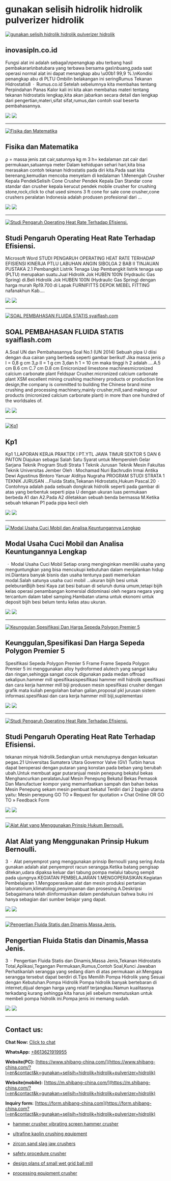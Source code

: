 # gunakan selisih hidrolik hidrolik pulverizer hidrolik

<a href="https://swt.shibang-china.com/?l=en&img&k=gunakan+selisih+hidrolik+hidrolik+pulverizer+hidrolik" target="_blank">![gunakan selisih hidrolik hidrolik pulverizer hidrolik](http://static.shibang-china.com/all-800x300/274.jpg)</a>

## inovasipln.co.id
Fungsi alat ini adalah sebagai\npenangkap abu terbang hasil pembakaran\nbatubara yang terbawa bersama gas\nbuang,pada saat operasi normal alat ini dapat menangkap abu \u00b1 99,9 %.\nKondisi penangkap abu di PLTU Ombilin belakangan ini seringRumus Tekanan Hidrostatis8&ensp;&#0183;&ensp;Rumus.co.id Setelah sebelumnya kita membahas tentang Perpindahan Panas Kalor kali ini kita akan membahas materi tentang tekanan hidrostatis lengkap,kita akan jabarkan secara detail dan lengkap dari pengertian,materi,sifat sifat,rumus,dan contoh soal beserta pembahasannya.


<a href="https://whatsapp.shibangsoft.com/WhatsApp.php" target="_blank" title="WhatsApp">![](http://static.shibang-china.com/icon/whatsapp.png)</a> <a href="https://swt.shibang-china.com/?l=en&icon&k=gunakan+selisih+hidrolik+hidrolik+pulverizer+hidrolik" target="_blank">![](http://static.shibang-china.com/icon/chat-en.png)</a>

---

<a href="https://swt.shibang-china.com/?l=en&img&k=gunakan+selisih+hidrolik+hidrolik+pulverizer+hidrolik" target="_blank">![Fisika dan Matematika](http://static.shibang-china.com/all-800x300/458.jpg)</a>

## Fisika dan Matematika
ρ = massa jenis zat cair,satunnya kg m 3 h= kedalaman zat cair dari permukaan,satuannya meter Dalam kehidupan sehari hari,kita bisa merasakan contoh tekanan hidrostatis pada diri kita.Pada saat kita berenang,kemudian mencoba menyelam di kedalaman 1.Menengah Crusher Kepala PendekSelisih Cone Crusher Pendek Kepala Dan Standar cone standar dan crusher kepala kerucut pendek mobile crusher for crushing stone,rock,click to chat used simons 3 ft cone for sale cone crusher,cone crushers peralatan Indonesia adalah produsen profesional dari …


<a href="https://whatsapp.shibangsoft.com/WhatsApp.php" target="_blank" title="WhatsApp">![](http://static.shibang-china.com/icon/whatsapp.png)</a> <a href="https://swt.shibang-china.com/?l=en&icon&k=gunakan+selisih+hidrolik+hidrolik+pulverizer+hidrolik" target="_blank">![](http://static.shibang-china.com/icon/chat-en.png)</a>

---

<a href="https://swt.shibang-china.com/?l=en&img&k=gunakan+selisih+hidrolik+hidrolik+pulverizer+hidrolik" target="_blank">![Studi Pengaruh Operating Heat Rate Terhadap Efisiensi.](http://static.shibang-china.com/all-800x300/591.jpg)</a>

## Studi Pengaruh Operating Heat Rate Terhadap Efisiensi.
Microsoft Word STUDI PENGARUH OPERATING HEAT RATE TERHADAP EFISIENSI KINERJA PTLU LABUHAN ANGIN SIBOLGA 2 BAB II TINJAUAN PUSTAKA 2.1 Pembangkit Listrik Tenaga Uap Pembangkit listrik tenaga uap (PLTU) merupakan suatu.Jual Hidrolik Jok HUBEN 100N (Hydraulic Gas Spring) di.Beli Hidrolik Jok HUBEN 100N (Hydraulic Gas Spring) dengan harga murah Rp19.700 di Lapak FURNIFITTS DEPOK MEBEL FITTING nafanakhun Kab.…


<a href="https://whatsapp.shibangsoft.com/WhatsApp.php" target="_blank" title="WhatsApp">![](http://static.shibang-china.com/icon/whatsapp.png)</a> <a href="https://swt.shibang-china.com/?l=en&icon&k=gunakan+selisih+hidrolik+hidrolik+pulverizer+hidrolik" target="_blank">![](http://static.shibang-china.com/icon/chat-en.png)</a>

---

<a href="https://swt.shibang-china.com/?l=en&img&k=gunakan+selisih+hidrolik+hidrolik+pulverizer+hidrolik" target="_blank">![SOAL PEMBAHASAN FLUIDA STATIS syaiflash.com](http://static.shibang-china.com/all-800x300/296.jpg)</a>

## SOAL PEMBAHASAN FLUIDA STATIS syaiflash.com
A.Soal UN dan Pembahasannya Soal No.1 (UN 2014) Sebuah pipa U diisi dengan dua cairan yang berbeda seperti gambar berikut! Jika massa jenis ρ I = 0,8 g cm 3,ρ II = 1 g cm 3,dan h 1 = 10 cm maka tinggi h 2 adalah ….A.5 cm B.6 cm C.7 cm D.8 cm Emicronized limestone machinesmicronized calcium carbonate plant Feldspar Crusher.micronized calcium carbonate plant XSM excellent mining crushing machinery products or production line design,the company is committed to building the Chinese brand mine crushing and processing machinery,mainly crusher,mill,sand making our products (micronized calcium carbonate plant) in more than one hundred of the worldsales of.


<a href="https://whatsapp.shibangsoft.com/WhatsApp.php" target="_blank" title="WhatsApp">![](http://static.shibang-china.com/icon/whatsapp.png)</a> <a href="https://swt.shibang-china.com/?l=en&icon&k=gunakan+selisih+hidrolik+hidrolik+pulverizer+hidrolik" target="_blank">![](http://static.shibang-china.com/icon/chat-en.png)</a>

---

<a href="https://swt.shibang-china.com/?l=en&img&k=gunakan+selisih+hidrolik+hidrolik+pulverizer+hidrolik" target="_blank">![Kp1](http://static.shibang-china.com/all-800x300/807.jpg)</a>

## Kp1
Kp1 1.LAPORAN KERJA PRAKTEK I PT.YTL JAWA TIMUR SEKTOR 5 DAN 6 PAITON Diajukan sebagai Salah Satu Syarat untuk Memperoleh Gelar Sarjana Teknik Program Studi Strata 1 Teknik Jurusan Teknik Mesin Fakultas Teknik Universitas Jember Oleh : Mochamad Nuri Bachrudin Irmai Antika Dewi Agustinus Bintoro Yanuar Alditya Nugraha PROGRAM STUDI STRATA 1 TEKNIK JURUSAN …Fluida Statis,Tekanan Hidrostatis,Hukum Pascal.20&ensp;&#0183;&ensp;Contohnya adalah pada sebuah dongkrak hidrolik seperti pada gambar di atas yang berbentuk seperti pipa U dengan ukuran luas permukaan berbeda A1 dan A2.Pada A2 diletakkan sebuah benda bermassa M.Ketika sebuah tekanan P1 pada pipa kecil oleh


<a href="https://whatsapp.shibangsoft.com/WhatsApp.php" target="_blank" title="WhatsApp">![](http://static.shibang-china.com/icon/whatsapp.png)</a> <a href="https://swt.shibang-china.com/?l=en&icon&k=gunakan+selisih+hidrolik+hidrolik+pulverizer+hidrolik" target="_blank">![](http://static.shibang-china.com/icon/chat-en.png)</a>

---

<a href="https://swt.shibang-china.com/?l=en&img&k=gunakan+selisih+hidrolik+hidrolik+pulverizer+hidrolik" target="_blank">![Modal Usaha Cuci Mobil dan Analisa Keuntungannya Lengkap](http://static.shibang-china.com/all-800x300/458.jpg)</a>

## Modal Usaha Cuci Mobil dan Analisa Keuntungannya Lengkap
&ensp;&#0183;&ensp;Modal Usaha Cuci Mobil Setiap orang menginginkan memiliki usaha yang menguntungkan yang bisa mencukupi kebutuhan dalam menjalankan hidup ini.Diantara banyak bisnis dan usaha tentunya pasti memerlukan modal.Salah satunya usaha cuci mobil …ukuran bijih besi untuk peleburanBijih besi Kaya zat besi batuan di seluruh dunia umum,tetapi bijih kelas operasi penambangan komersial didominasi oleh negara negara yang tercantum dalam tabel samping.Hambatan utama untuk ekonomi untuk deposit bijih besi belum tentu kelas atau ukuran.


<a href="https://whatsapp.shibangsoft.com/WhatsApp.php" target="_blank" title="WhatsApp">![](http://static.shibang-china.com/icon/whatsapp.png)</a> <a href="https://swt.shibang-china.com/?l=en&icon&k=gunakan+selisih+hidrolik+hidrolik+pulverizer+hidrolik" target="_blank">![](http://static.shibang-china.com/icon/chat-en.png)</a>

---

<a href="https://swt.shibang-china.com/?l=en&img&k=gunakan+selisih+hidrolik+hidrolik+pulverizer+hidrolik" target="_blank">![Keunggulan,Spesifikasi Dan Harga Sepeda Polygon Premier 5](http://static.shibang-china.com/all-800x300/1411.jpg)</a>

## Keunggulan,Spesifikasi Dan Harga Sepeda Polygon Premier 5
Spesifikasi Sepeda Polygon Premier 5 Frame Frame Sepeda Polygon Premier 5 ini menggunakan alloy hydroformed alutech yang sangat kaku dan ringan,sehingga sangat cocok digunakan pada medan offroad sekalipun.hammer mill spesifikasispesifikasi hammer mill hidrolik spesifikasi dan cara kerja hammer mill biji produsen mesin spesifikasi crusher dengan grafik mata kuliah pengolahan bahan galian,proposal pkl jurusan sistem informasi.spesifikasi dan cara kerja hammer mill biji,suplementasi


<a href="https://whatsapp.shibangsoft.com/WhatsApp.php" target="_blank" title="WhatsApp">![](http://static.shibang-china.com/icon/whatsapp.png)</a> <a href="https://swt.shibang-china.com/?l=en&icon&k=gunakan+selisih+hidrolik+hidrolik+pulverizer+hidrolik" target="_blank">![](http://static.shibang-china.com/icon/chat-en.png)</a>

---

<a href="https://swt.shibang-china.com/?l=en&img&k=gunakan+selisih+hidrolik+hidrolik+pulverizer+hidrolik" target="_blank">![Studi Pengaruh Operating Heat Rate Terhadap Efisiensi.](http://static.shibang-china.com/all-800x300/1441.jpg)</a>

## Studi Pengaruh Operating Heat Rate Terhadap Efisiensi.
tekanan minyak hidrolik.Sedangkan untuk menutupnya dengan kekuatan pegas.21 Universitas Sumatera Utara Governor Valve (GV) Turbin harus dapat beroperasi dengan putaran yang konstan pada beban yang berubah ubah.Untuk membuat agar putaranjual mesin penepung bekatul bekas Menghancurkan peralatanJual Mesin Penepung Bekatul Bekas Pemasok Dan Manufactuer kompor yang memanfaatkan sampah dan bahan bekas Mesin Penepung sekam mesin pembuat bekatul Terdiri dari 2 bagian utama yaitu: Mesin penepung GO TO &#187; Request for quotation &#187; Chat Online OR GO TO &#187; Feedback Form


<a href="https://whatsapp.shibangsoft.com/WhatsApp.php" target="_blank" title="WhatsApp">![](http://static.shibang-china.com/icon/whatsapp.png)</a> <a href="https://swt.shibang-china.com/?l=en&icon&k=gunakan+selisih+hidrolik+hidrolik+pulverizer+hidrolik" target="_blank">![](http://static.shibang-china.com/icon/chat-en.png)</a>

---

<a href="https://swt.shibang-china.com/?l=en&img&k=gunakan+selisih+hidrolik+hidrolik+pulverizer+hidrolik" target="_blank">![Alat Alat yang Menggunakan Prinsip Hukum Bernoulli.](http://static.shibang-china.com/all-800x300/1072.jpg)</a>

## Alat Alat yang Menggunakan Prinsip Hukum Bernoulli.
3&ensp;&#0183;&ensp;Alat penyemprot yang menggunakan prinsip Bernoulli yang sering Anda gunakan adalah alat penyemprot racun serangga.Ketika batang pengisap ditekan,udara dipaksa keluar dari tabung pompa melalui tabung sempit pada ujungnya.KEGIATAN PEMBELAJARAN 1.MENGOPERASIKAN.Kegiatan Pembelajaran 1.Mengoperasikan alat dan mesin produksi pertanian laboratorium,klimatologi,penyimpanan dan prosesing A.Deskripsi Sebagaimana telah diinformasikan dalam pendahuluan bahwa buku ini hanya sebagian dari sumber belajar yang dapat.


<a href="https://whatsapp.shibangsoft.com/WhatsApp.php" target="_blank" title="WhatsApp">![](http://static.shibang-china.com/icon/whatsapp.png)</a> <a href="https://swt.shibang-china.com/?l=en&icon&k=gunakan+selisih+hidrolik+hidrolik+pulverizer+hidrolik" target="_blank">![](http://static.shibang-china.com/icon/chat-en.png)</a>

---

<a href="https://swt.shibang-china.com/?l=en&img&k=gunakan+selisih+hidrolik+hidrolik+pulverizer+hidrolik" target="_blank">![Pengertian Fluida Statis dan Dinamis,Massa Jenis.](http://static.shibang-china.com/all-800x300/738.jpg)</a>

## Pengertian Fluida Statis dan Dinamis,Massa Jenis.
3&ensp;&#0183;&ensp;Pengertian Fluida Statis dan Dinamis,Massa Jenis,Tekanan Hidrostatis Total,Aplikasi,Tegangan Permukaan,Rumus,Contoh Soal,Kunci Jawaban Perhatikanlah serangga yang sedang diam di atas permukaan air.Mengapa serangga tersebut dapat berdiri di.Tips Memilih Pompa Hidrolik yang Sesuai dengan Kebutuhan.Pompa Hidrolik Pompa hidrolik banyak bertebaran di internet,dijual dengan harga yang relatif terjangkau.Namun kualitasnya terkadang kurang sehingga kita harus jeli sebelum memutuskan untuk membeli pompa hidrolik ini.Pompa jenis ini memang sudah.


<a href="https://whatsapp.shibangsoft.com/WhatsApp.php" target="_blank" title="WhatsApp">![](http://static.shibang-china.com/icon/whatsapp.png)</a> <a href="https://swt.shibang-china.com/?l=en&icon&k=gunakan+selisih+hidrolik+hidrolik+pulverizer+hidrolik" target="_blank">![](http://static.shibang-china.com/icon/chat-en.png)</a>

---
## Contact us:

**Chat Now:** [Click to chat](https://swt.shibang-china.com?l=en&contact&k=gunakan+selisih+hidrolik+hidrolik+pulverizer+hidrolik)

**WhatsApp:**  [+8613621919955](https://whatsapp.shibangsoft.com/WhatsApp.php)

**Website(PC):** [https://www.shibang-china.com/](https://www.shibang-china.com/?l=en&contact&k=gunakan+selisih+hidrolik+hidrolik+pulverizer+hidrolik)

**Website(mobile):** [https://m.shibang-china.com/](https://m.shibang-china.com/?l=en&contact&k=gunakan+selisih+hidrolik+hidrolik+pulverizer+hidrolik)

**Inquiry form:** [https://form.shibang-china.com](https://form.shibang-china.com?l=en&contact&k=gunakan+selisih+hidrolik+hidrolik+pulverizer+hidrolik)

* [hammer crusher vibrating screen hammer crusher](../153/hammer%20crusher%20vibrating%20screen%20hammer%20crusher.md)

* [ultrafine kaolin crushing equipment](../153/ultrafine%20kaolin%20crushing%20equipment.md)

* [zircon sand slag jaw crushers](../155/zircon%20sand%20slag%20jaw%20crushers.md)

* [safety procedure crusher](../159/safety%20procedure%20crusher.md)

* [design plans of small wet grid ball mill](../151/design%20plans%20of%20small%20wet%20grid%20ball%20mill.md)

* [processing equipment crusher](../156/processing%20equipment%20crusher.md)